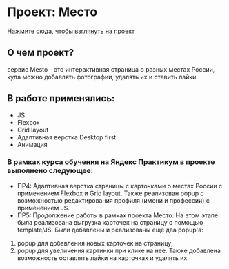 # Проект: Место
[Нажмите сюда, чтобы взглянуть на проект](https://konstantingnetullo.github.io/mesto/)

## О чем проект? 
сервис Mesto - это интерактивная страница о разных местах России, куда можно добавлять фотографии, удалять их и ставить лайки.

## В работе применялись:
- JS
- Flexbox
- Grid layout
- Адаптивная верстка Desktop first
- Анимация

### В рамках курса обучения на Яндекс Практикум в проекте выполнено следующее:
- ПР4: Адаптивная верстка страницы с карточками о местах России с применением Flexbox и Grid layout. 
Также реализован popup с возможностью редактирования профиля (имени и профессии) с применением JS.
- ПР5: Продолжение работы в рамках проекта Место.
На этом этапе была реализована выгрузка карточек на страницу с помощью template/JS. 
Были добавлены и реализованы еще два popup'а:
1) popup для добавления новых карточек на страницу;
2) popup для увеличения картинки при клике на нее.
Также добавлена возможность оставлять лайки на карточках и удалять их.